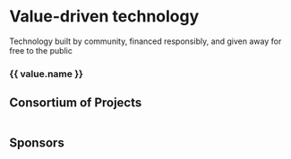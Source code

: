 <div class="foundation">
  <div v-html="markdown(intro)"
       class="foundation__intro">
  </div>
  
  <h1 class="foundation__values__title">Value-driven technology</h1>
  <div class="foundation__values__subhead"> Technology built by community, financed responsibly, and given away for free to the public </div>

  <div class="foundation__values">
    <div v-for="value in values"
         class="foundation__values__value">
      <h3 class="foundation__values__value__name">
        {{ value.name }}
      </h3>
      <div v-html="markdown(value.description)"></div>
    </div>
  </div>

  <h2 class="foundation__projects__title">
    Consortium of Projects
  </h2>
  <div class="foundation__projects">
    <div v-for="project in projects"
         class="foundation__project">
      <a :href="project.website">
        <img :src="project.logo"
             class="foundation__project__logo">
      </a>
      <div class="foundation__project__description" v-html="markdown(project.description)">
      </div>
    </div>
  </div>

  <h2 class="foundation__sponsors__title">
    Sponsors
  </h2>
  <div class="foundation__sponsors">
    <div v-for="sponsor in sponsors"
         class="foundation__sponsor">
      <a :href="sponsor.website">
        <img :src="sponsor.logo"
             class="foundation__sponsor__logo">
      </a>
      <div class="foundation__sponsor__description" v-html="markdown(sponsor.description)">
      </div>
    </div>
  </div>
</div>

<script> 
import marked from 'marked'
import content from '../../.vuepress/assets/data/about/foundation.yml'
import values from '../../globals/values.yml'

 export default {
  name: 'AboutFoundation',
  data () {
    return {
      intro: content.intro,
      projects: content.projects,
      sponsors: content.sponsors,
      values: values.value
    }
  },

  methods: {
    markdown (input) {
      if (input === null) {
        return false
      } else {
        return marked(String(input), {
          smartypants: true,
          gfm: true,
          breaks: true
        })
      }
    }
  } 
}
</script>

<style lang="scss">
@import '../../.vuepress/assets/stylesheets/variables.scss';

.foundation {
  &__intro { 
    @include text-subhead;
    margin-bottom: $space-large; 
  }

  &__values { 
    display: flex; 
    justify-content: space-between;
    margin-bottom: $space-large;

    &__title {
      margin-bottom: $space-small;
    }

    &__subhead {
      @include text-subhead;
      margin-bottom: $space-medium;
    }

    &__value {
      width: 32%;

      &__name {
        margin-bottom: $space-small;
      }
    }
  }

  &__sponsors,
  &__projects {
    display: flex;
    flex-wrap: wrap;
    margin-bottom: $space-large;

    &__title {
      margin-bottom: $space-medium;
    }
  }

  &__project,
  &__sponsor {
    margin-bottom: $space-medium;
    margin-right: 5%;
    padding-top: $space-medium;
    padding: $space-small;
    width: 20%;

    &__title {
      margin-bottom: $space-large;
    }

    &__logo {
      height: 75px;
      margin-bottom: $space-base;
      object-fit: contain;
      width: 100%;

      img {
        object-fit: contain;
        object-position: 50% 50%;
        width: auto;
      }
    }

    &__description {
      font-size: $type-size-small;

      p { margin-bottom: 0; }
    }
  }
}
</style>
